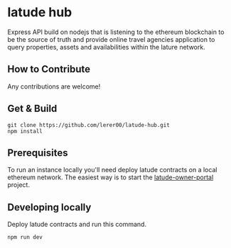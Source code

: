 # latude hub

Express API build on nodejs that is listening to the ethereum blockchain to be the source of truth and provide online travel agencies application to query properties, assets and availabilities within the lature network.

## How to Contribute

Any contributions are welcome!

## Get & Build

```
git clone https://github.com/lerer00/latude-hub.git
npm install
```

## Prerequisites

To run an instance locally you'll need deploy latude contracts on a local ethereum network. The easiest way is to start the [latude-owner-portal](https://github.com/lerer00/latude-owner-portal) project.

## Developing locally

Deploy latude contracts and run this command.

```
npm run dev
```

